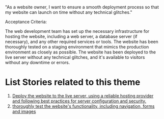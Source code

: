 "As a website owner, I want to ensure a smooth deployment process so
that my website can launch on time without any technical glitches."



Acceptance Criteria:

The web development team has set up the necessary infrastructure for hosting the website,
including a web server, a database server (if necessary), and any other required services 
or tools.
The website has been thoroughly tested on a staging environment that mimics the production
environment as closely as possible.
The website has been deployed to the live server without any technical glitches, and it's 
available to visitors without any downtime or errors.


# List Stories related to this theme
1. [Deploy the website to the live server, using a reliable hosting provider and following best 
practices for server configuration and security.](documentaion/theme_1/Initiative_3/Epic_1/UserStory_1/Task_1/Task_1.md)
2. [thoroughly test the website's functionality, including navigation, forms and images](documentaion/theme_1/Initiative_3/Epic_1/UserStory_1/Task_1/Task_2.md)